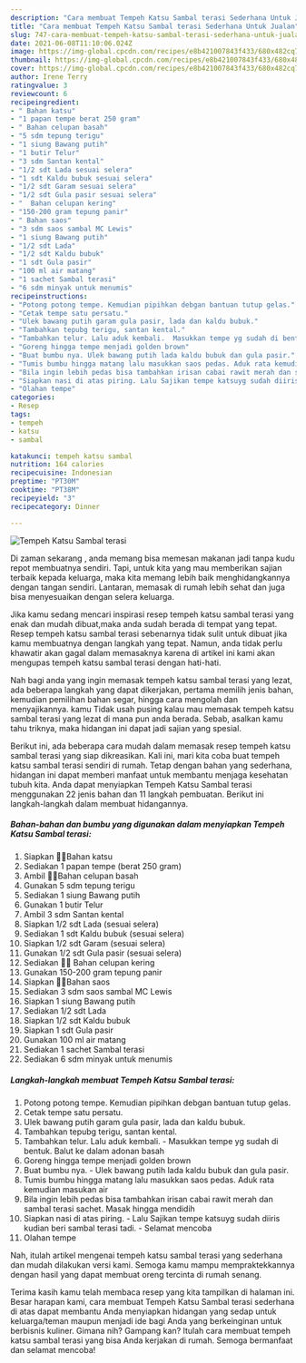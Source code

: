 ```yaml
---
description: "Cara membuat Tempeh Katsu Sambal terasi Sederhana Untuk Jualan"
title: "Cara membuat Tempeh Katsu Sambal terasi Sederhana Untuk Jualan"
slug: 747-cara-membuat-tempeh-katsu-sambal-terasi-sederhana-untuk-jualan
date: 2021-06-08T11:10:06.024Z
image: https://img-global.cpcdn.com/recipes/e8b421007843f433/680x482cq70/tempeh-katsu-sambal-terasi-foto-resep-utama.jpg
thumbnail: https://img-global.cpcdn.com/recipes/e8b421007843f433/680x482cq70/tempeh-katsu-sambal-terasi-foto-resep-utama.jpg
cover: https://img-global.cpcdn.com/recipes/e8b421007843f433/680x482cq70/tempeh-katsu-sambal-terasi-foto-resep-utama.jpg
author: Irene Terry
ratingvalue: 3
reviewcount: 6
recipeingredient:
- " Bahan katsu"
- "1 papan tempe berat 250 gram"
- " Bahan celupan basah"
- "5 sdm tepung terigu"
- "1 siung Bawang putih"
- "1 butir Telur"
- "3 sdm Santan kental"
- "1/2 sdt Lada sesuai selera"
- "1 sdt Kaldu bubuk sesuai selera"
- "1/2 sdt Garam sesuai selera"
- "1/2 sdt Gula pasir sesuai selera"
- "  Bahan celupan kering"
- "150-200 gram tepung panir"
- " Bahan saos"
- "3 sdm saos sambal MC Lewis"
- "1 siung Bawang putih"
- "1/2 sdt Lada"
- "1/2 sdt Kaldu bubuk"
- "1 sdt Gula pasir"
- "100 ml air matang"
- "1 sachet Sambal terasi"
- "6 sdm minyak untuk menumis"
recipeinstructions:
- "Potong potong tempe. Kemudian pipihkan debgan bantuan tutup gelas."
- "Cetak tempe satu persatu."
- "Ulek bawang putih garam gula pasir, lada dan kaldu bubuk."
- "Tambahkan tepubg terigu, santan kental."
- "Tambahkan telur. Lalu aduk kembali.  Masukkan tempe yg sudah di bentuk. Balut ke dalam adonan basah"
- "Goreng hingga tempe menjadi golden brown"
- "Buat bumbu nya. Ulek bawang putih lada kaldu bubuk dan gula pasir."
- "Tumis bumbu hingga matang lalu masukkan saos pedas. Aduk rata kemudian masukan air"
- "Bila ingin lebih pedas bisa tambahkan irisan cabai rawit merah dan sambal terasi sachet. Masak hingga mendidih"
- "Siapkan nasi di atas piring. Lalu Sajikan tempe katsuyg sudah diiris kudian beri sambal terasi tadi. Selamat mencoba"
- "Olahan tempe"
categories:
- Resep
tags:
- tempeh
- katsu
- sambal

katakunci: tempeh katsu sambal 
nutrition: 164 calories
recipecuisine: Indonesian
preptime: "PT30M"
cooktime: "PT38M"
recipeyield: "3"
recipecategory: Dinner

---
```



![Tempeh Katsu Sambal terasi](https://img-global.cpcdn.com/recipes/e8b421007843f433/680x482cq70/tempeh-katsu-sambal-terasi-foto-resep-utama.jpg)

Di zaman  sekarang , anda memang bisa memesan makanan jadi tanpa kudu repot membuatnya sendiri. Tapi, untuk kita yang mau memberikan sajian terbaik kepada keluarga, maka kita memang lebih baik menghidangkannya dengan tangan sendiri. Lantaran, memasak di rumah lebih sehat dan juga bisa menyesuaikan dengan selera keluarga.

Jika kamu sedang mencari inspirasi resep tempeh katsu sambal terasi yang enak dan mudah dibuat,maka anda sudah berada di tempat yang tepat. Resep tempeh katsu sambal terasi  sebenarnya tidak sulit untuk dibuat jika kamu membuatnya dengan langkah yang tepat. Namun, anda tidak perlu khawatir akan gagal dalam memasaknya 
karena di artikel ini kami akan mengupas tempeh katsu sambal terasi dengan hati-hati.  



Nah bagi anda yang ingin memasak tempeh katsu sambal terasi yang lezat, ada beberapa langkah yang dapat dikerjakan, pertama memilih jenis bahan, kemudian pemilihan bahan segar, hingga cara mengolah dan menyajikannya. kamu Tidak usah pusing kalau mau memasak tempeh katsu sambal terasi yang lezat di mana pun anda berada. Sebab, asalkan kamu  tahu triknya, maka hidangan ini dapat jadi sajian yang spesial.

Berikut ini, ada beberapa cara mudah dalam memasak resep tempeh katsu sambal terasi yang siap dikreasikan. Kali ini, mari kita coba buat tempeh katsu sambal terasi sendiri di rumah. Tetap dengan bahan yang sederhana, hidangan ini dapat memberi manfaat untuk membantu menjaga kesehatan tubuh kita. Anda dapat menyiapkan Tempeh Katsu Sambal terasi menggunakan 22 jenis bahan dan 11 langkah pembuatan. Berikut ini langkah-langkah dalam membuat hidangannya.

<!--inarticleads1-->

##### Bahan-bahan dan bumbu yang digunakan dalam menyiapkan Tempeh Katsu Sambal terasi:

1. Siapkan  🍍🍍Bahan katsu
1. Sediakan 1 papan tempe (berat 250 gram)
1. Ambil  🍍🍍Bahan celupan basah
1. Gunakan 5 sdm tepung terigu
1. Sediakan 1 siung Bawang putih
1. Gunakan 1 butir Telur
1. Ambil 3 sdm Santan kental
1. Siapkan 1/2 sdt Lada (sesuai selera)
1. Sediakan 1 sdt Kaldu bubuk (sesuai selera)
1. Siapkan 1/2 sdt Garam (sesuai selera)
1. Gunakan 1/2 sdt Gula pasir (sesuai selera)
1. Sediakan  🍍🍍 Bahan celupan kering
1. Gunakan 150-200 gram tepung panir
1. Siapkan  🍍🍍Bahan saos
1. Sediakan 3 sdm saos sambal MC Lewis
1. Siapkan 1 siung Bawang putih
1. Sediakan 1/2 sdt Lada
1. Siapkan 1/2 sdt Kaldu bubuk
1. Siapkan 1 sdt Gula pasir
1. Gunakan 100 ml air matang
1. Sediakan 1 sachet Sambal terasi
1. Sediakan 6 sdm minyak untuk menumis




<!--inarticleads2-->

##### Langkah-langkah membuat Tempeh Katsu Sambal terasi:

1. Potong potong tempe. Kemudian pipihkan debgan bantuan tutup gelas.
1. Cetak tempe satu persatu.
1. Ulek bawang putih garam gula pasir, lada dan kaldu bubuk.
1. Tambahkan tepubg terigu, santan kental.
1. Tambahkan telur. Lalu aduk kembali.  - Masukkan tempe yg sudah di bentuk. Balut ke dalam adonan basah
1. Goreng hingga tempe menjadi golden brown
1. Buat bumbu nya. - Ulek bawang putih lada kaldu bubuk dan gula pasir.
1. Tumis bumbu hingga matang lalu masukkan saos pedas. Aduk rata kemudian masukan air
1. Bila ingin lebih pedas bisa tambahkan irisan cabai rawit merah dan sambal terasi sachet. Masak hingga mendidih
1. Siapkan nasi di atas piring. - Lalu Sajikan tempe katsuyg sudah diiris kudian beri sambal terasi tadi. - Selamat mencoba
1. Olahan tempe




Nah, itulah artikel mengenai  tempeh katsu sambal terasi  yang sederhana dan mudah dilakukan versi kami. Semoga kamu mampu mempraktekkannya dengan hasil yang dapat membuat oreng tercinta di rumah senang. 

Terima kasih kamu telah membaca resep yang kita tampilkan di halaman ini. Besar harapan kami, cara membuat  Tempeh Katsu Sambal terasi sederhana di atas dapat membantu Anda menyiapkan hidangan yang sedap untuk keluarga/teman maupun menjadi ide bagi Anda yang berkeinginan untuk berbisnis kuliner. Gimana nih? Gampang kan? Itulah cara membuat tempeh katsu sambal terasi yang bisa Anda kerjakan di rumah. Semoga bermanfaat dan selamat mencoba!

